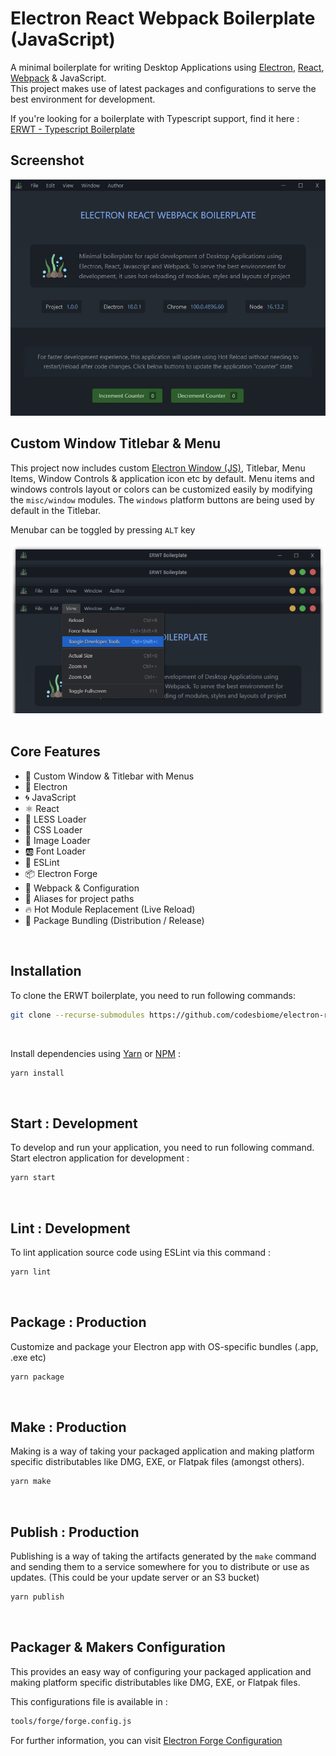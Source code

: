 # Electron React Webpack Boilerplate (JavaScript)

A minimal boilerplate for writing Desktop Applications using [Electron](https://www.electronjs.org/), [React](https://reactjs.org/), [Webpack](https://webpack.js.org/) & JavaScript. <br /> This project makes use of latest packages and configurations to serve the best environment for development.

If you're looking for a boilerplate with Typescript support, find it here :<br>
[ERWT - Typescript Boilerplate](https://github.com/codesbiome/electron-react-webpack-typescript-2022)

## Screenshot

<img src="assets/images/v100.jpg" />

<br>

## Custom Window Titlebar & Menu

This project now includes custom [Electron Window (JS)](https://github.com/guasam/electron-window-js), Titlebar, Menu Items, Window Controls & application icon etc by default. Menu items and windows controls layout or colors can be customized easily by modifying the `misc/window` modules. The `windows` platform buttons are being used by default in the Titlebar.

Menubar can be toggled by pressing `ALT` key

<center>
    <img src="assets/images/titlebar_showcase.png" />
</center>

<br>

## Core Features

- 📐 Custom Window & Titlebar with Menus
- 🌟 Electron
- 🌀 JavaScript
- ⚛️ React
- 🛶 LESS Loader
- 🎨 CSS Loader
- 📸 Image Loader
- 🆎 Font Loader
- 🧹 ESLint
- 📦 Electron Forge
- 🔱 Webpack & Configuration
- 🧩 Aliases for project paths
- 🔥 Hot Module Replacement (Live Reload)
- 🎁 Package Bundling (Distribution / Release)

<br />

## Installation

To clone the ERWT boilerplate, you need to run following commands:

```bash
git clone --recurse-submodules https://github.com/codesbiome/electron-react-webpack-boilerplate
```

<br>

Install dependencies using [Yarn](https://www.npmjs.com/package/yarn) or [NPM](https://www.npmjs.com/) :

```bash
yarn install
```

<br />

## Start : Development

To develop and run your application, you need to run following command.
<br />
Start electron application for development :

```bash
yarn start
```

<br />

## Lint : Development

To lint application source code using ESLint via this command :

```bash
yarn lint
```

<br />

## Package : Production

Customize and package your Electron app with OS-specific bundles (.app, .exe etc)

```bash
yarn package
```

<br />

## Make : Production

Making is a way of taking your packaged application and making platform specific distributables like DMG, EXE, or Flatpak files (amongst others).

```bash
yarn make
```

<br />

## Publish : Production

Publishing is a way of taking the artifacts generated by the `make` command and sending them to a service somewhere for you to distribute or use as updates. (This could be your update server or an S3 bucket)

```bash
yarn publish
```

<br />

## Packager & Makers Configuration

This provides an easy way of configuring your packaged application and making platform specific distributables like DMG, EXE, or Flatpak files.

This configurations file is available in :

```bash
tools/forge/forge.config.js
```

For further information, you can visit [Electron Forge Configuration](https://www.electronforge.io/configuration)
